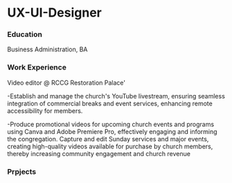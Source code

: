 # UX-UI-Designer

### Education
Business Administration, BA

### Work Experience
Video editor @ RCCG Restoration Palace'

-Establish and manage the church's YouTube livestream, ensuring seamless integration of commercial breaks and event services, enhancing remote accessibility for members.

-Produce promotional videos for upcoming church events and programs using Canva and Adobe Premiere Pro, effectively engaging and informing the congregation.
Capture and edit Sunday services and major events, creating high-quality videos available for purchase by church members, thereby increasing community engagement and church revenue    

### Prpjects


